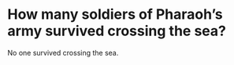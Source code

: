 # How many soldiers of Pharaoh’s army survived crossing the sea?

No one survived crossing the sea.
